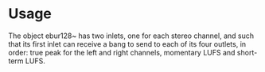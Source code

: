 # Usage
The object ebur128~ has two inlets, one for each stereo channel, and such that
its first inlet can receive a bang to send to each of its four outlets, in
order: true peak for the left and right channels, momentary LUFS and short-term
LUFS.
